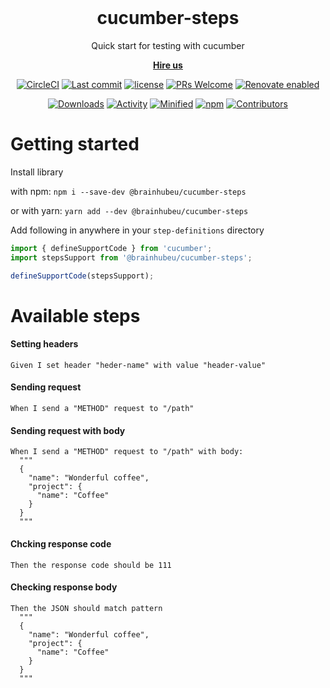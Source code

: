 <br/>
<h1 align="center">
  cucumber-steps
</h1>

<p align="center">
  Quick start for testing with cucumber
</p>

<p align="center">
  <strong>
    <a href="https://brainhub.eu/contact/">Hire us</a>
  </strong>
</p>

<div align="center">

  [![CircleCI](https://circleci.com/gh/brainhubeu/cucumber-steps.svg?style=svg)](https://circleci.com/gh/brainhubeu/cucumber-steps)
  [![Last commit](https://img.shields.io/github/last-commit/brainhubeu/cucumber-steps.svg)](https://github.com/brainhubeu/cucumber-steps/commits/master)
  [![license](https://img.shields.io/npm/l/@brainhubeu/cucumber-steps.svg)](https://github.com/brainhubeu/cucumber-steps/blob/master/LICENSE)
  [![PRs Welcome](https://img.shields.io/badge/PRs-welcome-brightgreen.svg)](http://makeapullrequest.com)
  [![Renovate enabled](https://img.shields.io/badge/renovate-enabled-brightgreen.svg)](https://renovatebot.com/)

  [![Downloads](https://img.shields.io/npm/dm/@brainhubeu/cucumber-steps?color=blue)](https://www.npmjs.com/package/@brainhubeu/cucumber-steps)
  [![Activity](https://img.shields.io/github/commit-activity/m/brainhubeu/cucumber-steps.svg)](https://github.com/brainhubeu/cucumber-steps/commits/master)
  [![Minified](https://img.shields.io/bundlephobia/min/@brainhubeu/cucumber-steps?label=minified)](https://www.npmjs.com/package/@brainhubeu/cucumber-steps)
  [![npm](https://img.shields.io/npm/v/@brainhubeu/cucumber-steps.svg)](https://www.npmjs.com/package/@brainhubeu/cucumber-steps)
  [![Contributors](https://img.shields.io/github/contributors/brainhubeu/cucumber-steps?color=blue)](https://github.com/brainhubeu/cucumber-steps/graphs/contributors)
</div>

# Getting started
Install library

with npm: `npm i --save-dev @brainhubeu/cucumber-steps`

or with yarn: `yarn add --dev @brainhubeu/cucumber-steps`

Add following in anywhere in your `step-definitions` directory
```js
import { defineSupportCode } from 'cucumber';
import stepsSupport from '@brainhubeu/cucumber-steps';

defineSupportCode(stepsSupport);
```
# Available steps
#### Setting headers
```
Given I set header "heder-name" with value "header-value"
```

#### Sending request
```
When I send a "METHOD" request to "/path"
```

#### Sending request with body
```
When I send a "METHOD" request to "/path" with body:
  """
  {
    "name": "Wonderful coffee",
    "project": {
      "name": "Coffee"
    }
  }
  """
```

#### Chcking response code
```
Then the response code should be 111
```

#### Checking response body
```
Then the JSON should match pattern
  """
  {
    "name": "Wonderful coffee",
    "project": {
      "name": "Coffee"
    }
  }
  """
```
